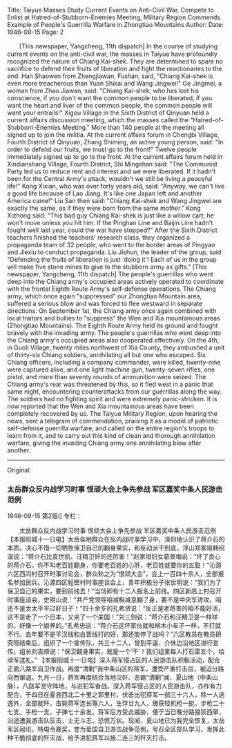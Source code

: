 Title: Taiyue Masses Study Current Events on Anti-Civil War, Compete to Enlist at Hatred-of-Stubborn-Enemies Meeting, Military Region Commends Example of People's Guerrilla Warfare in Zhongtiao Mountains
Author:
Date: 1946-09-15
Page: 2

　　[This newspaper, Yangcheng, 11th dispatch] In the course of studying current events on the anti-civil war, the masses in Taiyue have profoundly recognized the nature of Chiang Kai-shek. They are determined to spare no sacrifice to defend their fruits of liberation and fight the reactionaries to the end. Han Shaowen from Zhengjiawan, Fushan, said, "Chiang Kai-shek is even more treacherous than Yuan Shikai and Wang Jingwei!" Ge Jingmei, a woman from Zhao Jiawan, said: "Chiang Kai-shek, who has lost his conscience, if you don't want the common people to be liberated, if you want the heart and liver of the common people, the common people will want your entrails!" Xigou Village in the Sixth District of Qinyuan held a current affairs discussion meeting, which the masses called the "Hatred-of-Stubborn-Enemies Meeting." More than 140 people at the meeting all signed up to join the militia. At the current affairs forum in Chengbi Village, Fourth District of Qinyuan, Zhang Shiming, an active young person, said: "In order to defend our fruits, we must go to the front!" Twelve people immediately signed up to go to the front. At the current affairs forum held in Xindianshang Village, Fourth District, Shi Mingshan said: "The Communist Party led us to reduce rent and interest and we were liberated. If it hadn't been for the Central Army's attack, wouldn't we still be living a peaceful life!" Kong Xixian, who was over forty years old, said: "Anyway, we can't live a good life because of Lao Jiang. It's like one Japan left and another America came!" Liu San then said: "Chiang Kai-shek and Wang Jingwei are exactly the same, as if they were born from the same mother." Kong Xizhong said: "This bad guy Chiang Kai-shek is just like a willow cart, he won't move unless you hit him. If the Pinghan Line and Baijin Line hadn't fought well last year, could the war have stopped?" After the Sixth District teachers finished the teachers' research class, they organized a propaganda team of 32 people, who went to the border areas of Pingyao and Jiexiu to conduct propaganda. Liu Jishun, the leader of the group, said: "Defending the fruits of liberation is just 'doing it'! Each of us in the group will make five stone mines to give to the stubborn army as gifts."
    [This newspaper, Yangcheng, 11th dispatch] The people's guerrillas who went deep into the Chiang army's occupied areas actively operated to coordinate with the frontal Eighth Route Army's self-defense operations. The Chiang army, which once again "suppressed" our Zhongtiao Mountain area, suffered a serious blow and was forced to flee westward in separate directions. On September 1st, the Chiang army once again combined with local traitors and bullies to "suppress" the Wen and Xia mountainous areas (Zhongtiao Mountains). The Eighth Route Army held its ground and fought bravely with the invading army. The people's guerrillas who went deep into the Chiang army's occupied areas also cooperated effectively. On the 4th, in Guoli Village, twenty miles northwest of Xia County, they ambushed a unit of thirty-six Chiang soldiers, annihilating all but one who escaped. Six Chiang officers, including a company commander, were killed, twenty-nine were captured alive, and one light machine gun, twenty-seven rifles, one pistol, and more than seventy rounds of ammunition were seized. The Chiang army's rear was threatened by this, so it fled west in a panic that same night, encountering counterattacks from our guerrillas along the way. The soldiers had no fighting spirit and were extremely panic-stricken. It is now reported that the Wen and Xia mountainous areas have been completely recovered by us. The Taiyue Military Region, upon hearing the news, sent a telegram of commendation, praising it as a model of patriotic self-defense guerrilla warfare, and called on the entire region's troops to learn from it, and to carry out this kind of clean and thorough annihilation warfare, giving the invading Chiang army one annihilating blow after another.



<hr /> 

Original: 


### 太岳群众反内战学习时事  恨顽大会上争先参战  军区嘉奖中条人民游击范例

1946-09-15
第2版()
专栏：

　　太岳群众反内战学习时事
    恨顽大会上争先参战
    军区嘉奖中条人民游击范例
    【本报阳城十一日电】太岳各地群众在反内战时事学习中，深刻地认识了蒋介石的本质。决心不惜一切牺牲保卫自己的翻身果实，和反动派干到底，浮山郑家垣韩绍温说：“蒋介石比袁世凯、汪精卫奸的还厉害！”赵家垣妇女葛景梅说：“坏了良心的蒋介石，你不叫老百姓翻身，你要老百姓的心肝，老百姓就要你的五脏！”沁源六区西沟村召开时事讨论会，群众称之为“恨顽大会”，会上一百四十余人，全部报名参加民兵。沁源四区程壁村时事座谈会上，青年积极分子张世明说：“我们为了保卫自己的果实，要到前线去！”当场即有十二人报名上前线。四区新店上村召开时事座谈会，史明山说：“共产党领导咱减租减息翻了身，要不是中央军进攻，咱还不是太太平平过好日子！”四十余岁的孔希贤说：“反正是老蒋害的咱不能好活，这不是走了一个日本，又来了一个美国！”刘三则说：“蒋介石和汪精卫是一样样的，好像一个娘养的。”孔希忠说：“蒋介石这坏家伙就和柳木小车子一样，不打就不行。去年要不是平汉线和白晋线打的好，那还能停了战吗？”六区教员在教员研究班结束后，组织了一个宣传队，共三十二人，曾到平遥、介休边沿地区进行宣传。组长刘吉顺说：“保卫翻身果实，就是一个‘干’！我们组里每人打石雷五个，给顽军送礼。”
    【本报阳城十一日电】深入蒋军侵占区的人民游击队积极活动，配合正面八路军自卫作战。再度“清剿”我中条山区的蒋军，遭受严重打击后，被迫分路向西窜退。九月一日，蒋军再度结合当地汉奸、恶霸“清剿”闻、夏山地（中条山脉），八路军坚守阵地，与进犯军奋战。深入蒋军侵占区的人民游击队，亦作有力配合，于四日在夏县西北二十里之郭里村，伏击出犯蒋军一部三十六人，除一人逃逸外，全部就歼，击毙蒋军连长等六人，生俘廿九人，缴获轻机枪一挺，步枪二十七支，手枪一支，子弹七十余发。蒋军后方受此威胁，便于当日晚分路狼狈西窜，沿途遭我游击队反击，士无斗志，恐慌万状。现闻、夏山地已为我完全恢复，太岳军区闻讯，特电令嘉奖，誉为爱国自卫游击战争范例，号召全区部队学习，发挥此种干脆彻底的歼灭战，给予进犯蒋军以接二连三的歼灭打击。
